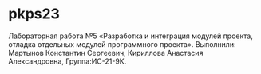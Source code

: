 # pkps23
Лабораторная работа №5 «Разработка и интеграция модулей проекта, отладка отдельных модулей программного проекта».
Выполнили:
Мартынов Константин Сергеевич,
Кириллова Анастасия Александровна,
Группа:ИС-21-9К.
